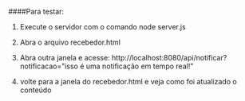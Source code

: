 ####Para testar:

1. Execute o servidor com o comando
   node server.js

2. Abra o arquivo recebedor.html

3. Abra outra janela e acesse: http://localhost:8080/api/notificar?notificacao="isso é uma notificação em tempo real!”

4. volte para a janela do recebedor.html e veja como foi atualizado o conteúdo

